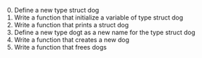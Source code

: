 0. Define a new type struct dog 
1. Write a function that initialize a variable of type struct dog
2. Write a function that prints a struct dog
3. Define a new type dogt as a new name for the type struct dog
4. Write a function that creates a new dog
5. Write a function that frees dogs
